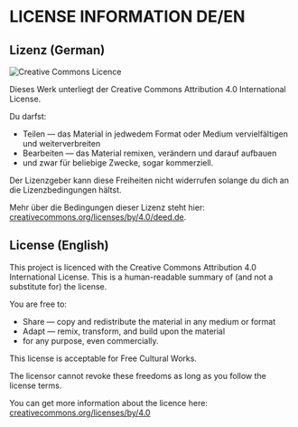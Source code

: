 # LICENSE INFORMATION DE/EN

## Lizenz (German)

![Creative Commons Licence](https://i.creativecommons.org/l/by/4.0/88x31.png)

Dieses Werk unterliegt der Creative Commons Attribution 4.0 International License.

Du darfst:

* Teilen — das Material in jedwedem Format oder Medium vervielfältigen und weiterverbreiten
* Bearbeiten — das Material remixen, verändern und darauf aufbauen
* und zwar für beliebige Zwecke, sogar kommerziell.

Der Lizenzgeber kann diese Freiheiten nicht widerrufen solange du dich an die Lizenzbedingungen hältst.

Mehr über die Bedingungen dieser Lizenz steht hier: [creativecommons.org/licenses/by/4.0/deed.de](https://creativecommons.org/licenses/by/4.0/deed.de).

## License (English)

This project is licenced with the Creative Commons Attribution 4.0 International License.
This is a human-readable summary of (and not a substitute for) the license.

You are free to:

* Share — copy and redistribute the material in any medium or format
* Adapt — remix, transform, and build upon the material
* for any purpose, even commercially.

This license is acceptable for Free Cultural Works.

The licensor cannot revoke these freedoms as long as you follow the license terms.

You can get more information about the licence here: [creativecommons.org/licenses/by/4.0](https://creativecommons.org/licenses/by/4.0/)
